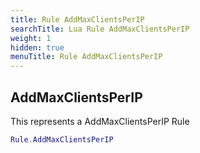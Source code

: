 ```yaml
---
title: Rule AddMaxClientsPerIP
searchTitle: Lua Rule AddMaxClientsPerIP
weight: 1
hidden: true
menuTitle: Rule AddMaxClientsPerIP
---
```

## AddMaxClientsPerIP

This represents a AddMaxClientsPerIP Rule
```lua
Rule.AddMaxClientsPerIP
```